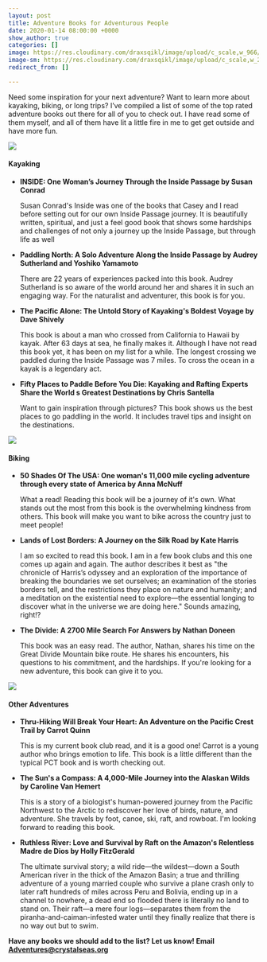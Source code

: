 ```yaml
---
layout: post
title: Adventure Books for Adventurous People
date: 2020-01-14 08:00:00 +0000
show_author: true
categories: []
image: https://res.cloudinary.com/draxsqikl/image/upload/c_scale,w_966/v1573248227/WestSide_DHP_w6vs7t.jpg
image-sm: https://res.cloudinary.com/draxsqikl/image/upload/c_scale,w_279/v1573248227/WestSide_DHP_w6vs7t.jpg
redirect_from: []

---
```


Need some inspiration for your next adventure? Want to learn more about kayaking, biking, or long trips? I’ve compiled a list of some of the top rated adventure books out there for all of you to check out. I have read some of them myself, and all of them have lit a little fire in me to get get outside and have more fun.

![](https://res.cloudinary.com/draxsqikl/image/upload/c_scale,w_794/v1486680602/crystalseas-westside-with-tim-33_hfo3j7.jpg)

#### **Kayaking**

* **INSIDE: One Woman’s Journey Through the Inside Passage by Susan Conrad**

  Susan Conrad's Inside was one of the books that Casey and I read before setting out for our own Inside Passage journey. It is beautifully written, spiritual, and just a feel good book that shows some hardships and challenges of not only a journey up the Inside Passage, but through life as well
* **Paddling North: A Solo Adventure Along the Inside Passage by Audrey Sutherland and Yoshiko Yamamoto**

  There are 22 years of experiences packed into this book. Audrey Sutherland is so aware of the world around her and shares it in such an engaging way. For the naturalist and adventurer, this book is for you.
* **The Pacific Alone: The Untold Story of Kayaking's Boldest Voyage by Dave Shively**

  This book is about a man who crossed from California to Hawaii by kayak. After 63 days at sea, he finally makes it. Although I have not read this book yet, it has been on my list for a while. The longest crossing we paddled during the Inside Passage was 7 miles. To cross the ocean in a kayak is a legendary act.
* **Fifty Places to Paddle Before You Die: Kayaking and Rafting Experts Share the World s Greatest Destinations by Chris Santella**

  Want to gain inspiration through pictures? This book shows us the best places to go paddling in the world. It includes travel tips and insight on the destinations.

![](https://res.cloudinary.com/draxsqikl/image/upload/c_scale,w_805/v1579038204/IMG_5072_wnoj3p.jpg)

#### **Biking**

* **50 Shades Of The USA: One woman's 11,000 mile cycling adventure through every state of America by Anna McNuff**

  What a read! Reading this book will be a journey of it's own. What stands out the most from this book is the overwhelming kindness from others. This book will make you want to bike across the country just to meet people!
* **Lands of Lost Borders: A Journey on the Silk Road by Kate Harris**

  I am so excited to read this book. I am in a few book clubs and this one comes up again and again. The author describes it best as "the chronicle of Harris’s odyssey and an exploration of the importance of breaking the boundaries we set ourselves; an examination of the stories borders tell, and the restrictions they place on nature and humanity; and a meditation on the existential need to explore—the essential longing to discover what in the universe we are doing here." Sounds amazing, right!?
* **The Divide: A 2700 Mile Search For Answers by Nathan Doneen**

  This book was an easy read. The author, Nathan, shares his time on the Great Divide Mountain bike route. He shares his encounters, his questions to his commitment, and the hardships. If you're looking for a new adventure, this book can give it to you.

![](https://res.cloudinary.com/draxsqikl/image/upload/c_scale,w_819/v1579038390/0018_lmtkam.jpg)

#### **Other Adventures**

* **Thru-Hiking Will Break Your Heart: An Adventure on the Pacific Crest Trail by Carrot Quinn**

  This is my current book club read, and it is a good one! Carrot is a young author who brings emotion to life. This book is a little different than the typical PCT book and is worth checking out.
* **The Sun's a Compass: A 4,000-Mile Journey into the Alaskan Wilds by Caroline Van Hemert**

  This is a story of a biologist's human-powered journey from the Pacific Northwest to the Arctic to rediscover her love of birds, nature, and adventure. She travels by foot, canoe, ski, raft, and rowboat. I'm looking forward to reading this book.
* **Ruthless River: Love and Survival by Raft on the Amazon's Relentless Madre de Dios by Holly FitzGerald**

  The ultimate survival story; a wild ride—the wildest—down a South American river in the thick of the Amazon Basin; a true and thrilling adventure of a young married couple who survive a plane crash only to later raft hundreds of miles across Peru and Bolivia, ending up in a channel to nowhere, a dead end so flooded there is literally no land to stand on. Their raft—a mere four logs—separates them from the piranha-and-caiman-infested water until they finally realize that there is no way out but to swim.

**Have any books we should add to the list? Let us know! Email Adventures@crystalseas.org**